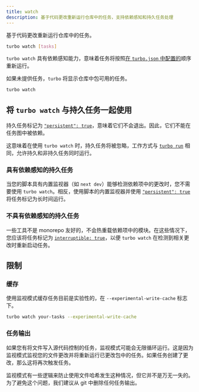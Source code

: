 ```yaml
---
title: watch
description: 基于代码更改重新运行仓库中的任务，支持依赖感知和持久任务处理
---
```


基于代码更改重新运行仓库中的任务。

```bash title="Terminal"
turbo watch [tasks]
```

`turbo watch` 具有依赖感知能力，意味着任务将按照[在 `turbo.json` 中配置的](/docs/reference/configuration)顺序重新运行。

如果未提供任务，`turbo` 将显示仓库中包可用的任务。

```bash title="Terminal"
turbo watch
```

## 将 `turbo watch` 与持久任务一起使用

持久任务标记为 [`"persistent": true`](/docs/reference/configuration#persistent)，意味着它们不会退出。因此，它们不能在任务图中被依赖。

这意味着在使用 `turbo watch` 时，持久任务将被忽略，工作方式与 [`turbo run`](/docs/reference/run) 相同，允许持久和非持久任务同时运行。

### 具有依赖感知的持久任务

当您的脚本具有内置监视器（如 `next dev`）能够检测依赖项中的更改时，您不需要使用 `turbo watch`。相反，使用脚本的内置监视器并使用 [`"persistent": true`](/docs/reference/configuration#persistent) 将任务标记为长时间运行。

### 不具有依赖感知的持久任务

一些工具不是 monorepo 友好的，不会热重载依赖项中的模块。在这些情况下，您应该将任务标记为 [`interruptible: true`](/docs/reference/configuration#interruptible)，以便 `turbo watch` 在检测到相关更改时重新启动任务。

## 限制

### 缓存

使用监视模式缓存任务目前是实验性的，在 `--experimental-write-cache` 标志下。

```bash title="Terminal"
turbo watch your-tasks --experimental-write-cache
```

### 任务输出

如果您有将文件写入源代码控制的任务，监视模式可能会无限循环运行。这是因为监视模式监视您的文件更改并将重新运行已更改包中的任务。如果任务创建了更改，那么这将再次触发任务。

监视模式有一些逻辑来防止使用文件哈希发生这种情况，但它并不是万无一失的。为了避免这个问题，我们建议从 git 中删除任何任务输出。
